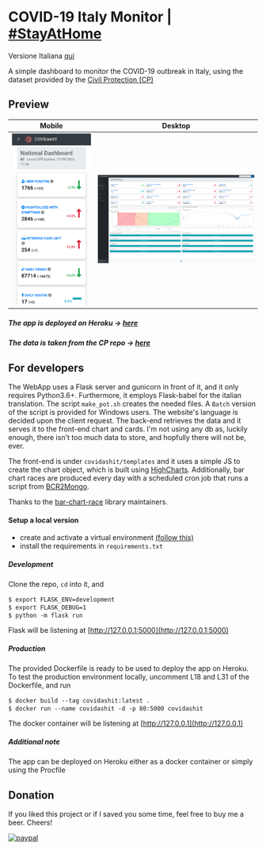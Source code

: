 # COVID-19 Italy Monitor | [\#StayAtHome](https://twitter.com/hashtag/StayAtHome)

Versione Italiana [qui](https://github.com/fabriziomiano/covidashit/blob/master/README_IT.md)

A simple dashboard to monitor the COVID-19 outbreak in Italy, using the dataset 
provided by the [Civil Protection (CP)](https://github.com/pcm-dpc) 

## Preview

Mobile          |  Desktop
:-------------------------:|:-------------------------:
![alt_text](https://raw.githubusercontent.com/fabriziomiano/covidashit/master/previews/mobile.png) |  ![alt_text](https://raw.githubusercontent.com/fabriziomiano/covidashit/master/previews/preview.png)

##### The app is deployed on Heroku &#8594; [here](https://covidashit.herokuapp.com/)

##### The data is taken from the CP repo &#8594; [here](https://github.com/pcm-dpc/COVID-19/blob/master/dati-json/dpc-covid19-ita-andamento-nazionale.json)


## For developers

The WebApp uses a Flask server and gunicorn in front of it, and it only requires Python3.6+.
Furthermore, it employs Flask-babel for the italian translation. The script `make_pot.sh` creates the needed files.
A `Batch` version of the script is provided for Windows users. 
The website's language is decided upon the client request. 
The back-end retrieves the data and it serves it to the front-end chart and cards.
I'm not using any db as, luckily enough, there isn't too much data to store, and hopfully there will not be, ever.

The front-end is under `covidashit/templates` and it uses a simple JS to create
the chart object, which is built using [HighCharts](https://www.highcharts.com/).
Additionally, bar chart races are produced every day with a scheduled cron job that runs a script from 
[BCR2Mongo](https://github.com/fabriziomiano/barchartrace2mongo).  

Thanks to the [bar-chart-race](https://www.dexplo.org/bar_chart_race/) library maintainers.

#### Setup a local version

* create and activate a virtual environment [(follow this)](https://packaging.python.org/guides/installing-using-pip-and-virtual-environments/)
* install the requirements in `requirements.txt`

##### Development
Clone the repo, `cd` into it, and
```
$ export FLASK_ENV=development
$ export FLASK_DEBUG=1
$ python -m flask run
```
Flask will be listening at [http://127.0.0.1:5000](http://127.0.0.1:5000)

##### Production
The provided Dockerfile is ready to be used to deploy the app on Heroku. 
To test the production environment locally, uncomment L18 and L31 of the 
Dockerfile, and run
```
$ docker build --tag covidashit:latest . 
$ docker run --name covidashit -d -p 80:5000 covidashit
```

The docker container will be listening at [http://127.0.0.1](http://127.0.0.1)

##### Additional note

The app can be deployed on Heroku either as a docker container or simply using the Procfile



## Donation

If you liked this project or if I saved you some time, feel free to buy me a beer. Cheers!

[![paypal](https://www.paypalobjects.com/en_US/IT/i/btn/btn_donateCC_LG.gif)](https://www.paypal.com/cgi-bin/webscr?cmd=_s-xclick&hosted_button_id=PMW6C23XTQDWG)
